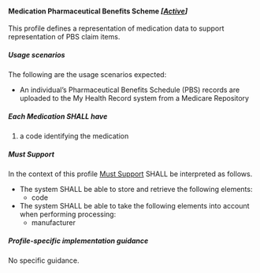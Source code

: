 #### Medication Pharmaceutical Benefits Scheme *[[Active](http://hl7.org/fhir/stu3/valueset-publication-status.html)]*

This profile defines a representation of medication data to support representation of PBS claim items.

##### **Usage scenarios**
The following are the usage scenarios expected:
* An individual’s Pharmaceutical Benefits Schedule (PBS) records are uploaded to the My Health Record system from a Medicare Repository

##### **Each Medication SHALL have**
1. a code identifying the medication

##### **Must Support**
In the context of this profile [Must Support](http://hl7.org/fhir/STU3/conformance-rules.html#mustSupport) SHALL be interpreted as follows.
* The system SHALL be able to store and retrieve the following elements:
    * code
* The system SHALL be able to take the following elements into account when performing processing:
    * manufacturer

##### **Profile-specific implementation guidance**
No specific guidance.
